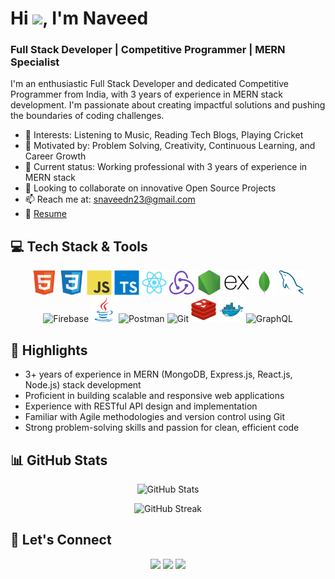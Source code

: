 # Hi <img src="https://raw.githubusercontent.com/MartinHeinz/MartinHeinz/master/wave.gif" width="30px">, I'm Naveed

### Full Stack Developer | Competitive Programmer | MERN Specialist

I'm an enthusiastic Full Stack Developer and dedicated Competitive Programmer from India, with 3 years of experience in MERN stack development. I'm passionate about creating impactful solutions and pushing the boundaries of coding challenges.

- 👀 Interests: Listening to Music, Reading Tech Blogs, Playing Cricket
- 🚀 Motivated by: Problem Solving, Creativity, Continuous Learning, and Career Growth
- 🌱 Current status: Working professional with 3 years of experience in MERN stack
- 💞️ Looking to collaborate on innovative Open Source Projects
- 📫 Reach me at: snaveedn23@gmail.com
- 📄 [Resume](https://drive.google.com/file/d/1aKPvg51Raj-RWm9jE-vdWxDjcPikkBhJ/view?usp=sharing)

## 💻 Tech Stack & Tools

<p align="center">
  <img src="https://raw.githubusercontent.com/devicons/devicon/master/icons/html5/html5-original.svg" alt="HTML5" width="40" height="40"/>
  <img src="https://raw.githubusercontent.com/devicons/devicon/master/icons/css3/css3-original.svg" alt="CSS3" width="40" height="40"/>
  <img src="https://raw.githubusercontent.com/devicons/devicon/master/icons/javascript/javascript-original.svg" alt="JavaScript" width="40" height="40"/>
  <img src="https://raw.githubusercontent.com/devicons/devicon/master/icons/typescript/typescript-original.svg" alt="TypeScript" width="40" height="40"/>
  <img src="https://raw.githubusercontent.com/devicons/devicon/master/icons/react/react-original.svg" alt="React" width="40" height="40"/>
  <img src="https://raw.githubusercontent.com/devicons/devicon/master/icons/redux/redux-original.svg" alt="Redux" width="40" height="40"/>
  <img src="https://raw.githubusercontent.com/devicons/devicon/master/icons/nodejs/nodejs-original.svg" alt="Node.js" width="40" height="40"/>
  <img src="https://raw.githubusercontent.com/devicons/devicon/master/icons/express/express-original.svg" alt="Express.js" width="40" height="40"/>
  <img src="https://raw.githubusercontent.com/devicons/devicon/master/icons/mongodb/mongodb-original.svg" alt="MongoDB" width="40" height="40"/>
  <img src="https://raw.githubusercontent.com/devicons/devicon/master/icons/mysql/mysql-original.svg" alt="MySQL" width="40" height="40"/>
  <img src="https://www.vectorlogo.zone/logos/firebase/firebase-icon.svg" alt="Firebase" width="40" height="40"/>
  <img src="https://raw.githubusercontent.com/devicons/devicon/master/icons/java/java-original.svg" alt="Java" width="40" height="40"/>
  <img src="https://www.vectorlogo.zone/logos/getpostman/getpostman-icon.svg" alt="Postman" width="40" height="40"/>
  <img src="https://www.vectorlogo.zone/logos/git-scm/git-scm-icon.svg" alt="Git" width="40" height="40"/>
  <img src="https://raw.githubusercontent.com/devicons/devicon/master/icons/redis/redis-original.svg" alt="Redis" width="40" height="40"/>
  <img src="https://raw.githubusercontent.com/devicons/devicon/master/icons/docker/docker-original.svg" alt="Docker" width="40" height="40"/>
  <img src="https://www.vectorlogo.zone/logos/graphql/graphql-icon.svg" alt="GraphQL" width="40" height="40"/>
</p>

## 🌟 Highlights

- 3+ years of experience in MERN (MongoDB, Express.js, React.js, Node.js) stack development
- Proficient in building scalable and responsive web applications
- Experience with RESTful API design and implementation
- Familiar with Agile methodologies and version control using Git
- Strong problem-solving skills and passion for clean, efficient code

## 📊 GitHub Stats

<p align="center">
  <img src="https://github-readme-stats.vercel.app/api?username=yourusername&show_icons=true&theme=radical" alt="GitHub Stats" />
</p>

<p align="center">
  <img src="https://github-readme-streak-stats.herokuapp.com/?user=yourusername&theme=dark" alt="GitHub Streak" />
</p>

## 🤝 Let's Connect

<p align="center">
  <a href="https://linkedin.com/in/yourusername"><img src="https://img.shields.io/badge/-LinkedIn-0077B5?style=flat-square&logo=Linkedin&logoColor=white"/></a>
  <a href="https://twitter.com/yourusername"><img src="https://img.shields.io/badge/-Twitter-1DA1F2?style=flat-square&logo=Twitter&logoColor=white"/></a>
  <a href="https://dev.to/yourusername"><img src="https://img.shields.io/badge/-DEV.to-0A0A0A?style=flat-square&logo=dev.to&logoColor=white"/></a>
</p>
